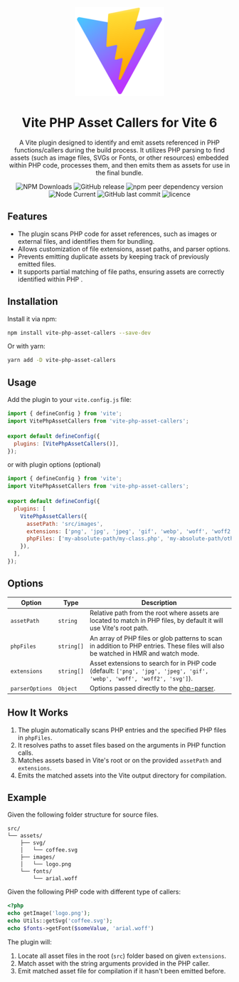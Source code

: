 <div align="center">
  <a href="https://vitejs.dev/">
    <img width="200" height="200" hspace="10" src="vite-logo.svg" alt="vite logo" />
  </a>
  <h1>️Vite PHP Asset Callers for Vite 6</h1>
  <p>
A Vite plugin designed to identify and emit assets referenced in PHP functions/callers during the build process. It utilizes PHP parsing to find assets (such as image files, SVGs or Fonts, or other resources) embedded within PHP code, processes them, and then emits them as assets for use in the final bundle.

</p>
  <img alt="NPM Downloads" src="https://img.shields.io/npm/d18m/vite-php-asset-callers">
  <img src="https://img.shields.io/github/v/release/mrOttoW/vite-php-asset-callers" alt="GitHub release" />
  <img src="https://img.shields.io/npm/dependency-version/vite-php-asset-callers/peer/vite" alt="npm peer dependency version" />
  <img alt="Node Current" src="https://img.shields.io/node/v/vite-php-asset-callers">
  <img src="https://img.shields.io/github/last-commit/mrOttoW/vite-php-asset-callers" alt="GitHub last commit"/>
  <img src="https://img.shields.io/npm/l/vite-php-asset-callers" alt="licence" />
</div>

## Features

- The plugin scans PHP code for asset references, such as images or external files, and identifies them for bundling.
- Allows customization of file extensions, asset paths, and parser options.
- Prevents emitting duplicate assets by keeping track of previously emitted files.
- It supports partial matching of file paths, ensuring assets are correctly identified within PHP .

## Installation

Install it via npm:

```bash
npm install vite-php-asset-callers --save-dev
```

Or with yarn:

```bash
yarn add -D vite-php-asset-callers
```

## Usage

Add the plugin to your `vite.config.js` file:

```javascript
import { defineConfig } from 'vite';
import VitePhpAssetCallers from 'vite-php-asset-callers';

export default defineConfig({
  plugins: [VitePhpAssetCallers()],
});
```

or with plugin options (optional)

```javascript
import { defineConfig } from 'vite';
import VitePhpAssetCallers from 'vite-php-asset-callers';

export default defineConfig({
  plugins: [
    VitePhpAssetCallers({
      assetPath: 'src/images',
      extensions: ['png', 'jpg', 'jpeg', 'gif', 'webp', 'woff', 'woff2', 'svg'],
      phpFiles: ['my-absolute-path/my-class.php', 'my-absolute-path/other-classes/**/*.php'],
    }),
  ],
});
```

## Options

| Option          | Type       | Description                                                                                                                        |
| --------------- | ---------- | ---------------------------------------------------------------------------------------------------------------------------------- |
| `assetPath`     | `string`   | Relative path from the root where assets are located to match in PHP files, by default it will use Vite's root path.               |
| `phpFiles`      | `string[]` | An array of PHP files or glob patterns to scan in addition to PHP entries. These files will also be watched in HMR and watch mode. |
| `extensions`    | `string[]` | Asset extensions to search for in PHP code (default: `['png', 'jpg', 'jpeg', 'gif', 'webp', 'woff', 'woff2', 'svg']`).             |
| `parserOptions` | `Object`   | Options passed directly to the [php-parser](https://github.com/glayzzle/php-parser).                                               |

## How It Works

1. The plugin automatically scans PHP entries and the specified PHP files in `phpFiles`.
2. It resolves paths to asset files based on the arguments in PHP function calls.
3. Matches assets based in Vite's root or on the provided `assetPath` and `extensions`.
4. Emits the matched assets into the Vite output directory for compilation.

## Example

Given the following folder structure for source files.

```plaintext
src/
└── assets/
    ├── svg/
    │   └── coffee.svg
    ├── images/
    │   └── logo.png
    └── fonts/
        └── arial.woff
```

Given the following PHP code with different type of callers:

```php
<?php
echo getImage('logo.png');
echo Utils::getSvg('coffee.svg');
echo $fonts->getFont($someValue, 'arial.woff')
```

The plugin will:

1. Locate all asset files in the root (`src`) folder based on given `extensions`.
2. Match asset with the string arguments provided in the PHP caller.
3. Emit matched asset file for compilation if it hasn't been emitted before.
